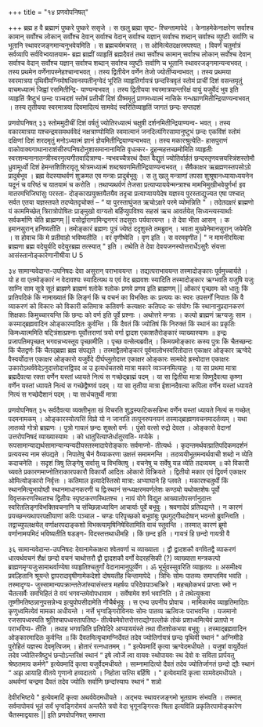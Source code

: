 +++
title = "१४ प्रणवोपनिषत्"

+++
ब्रह्म ह वै ब्रह्माणं पुष्करे पुष्करे ससृजे । स खलु ब्रह्मा सृष्ट- श्चिन्तामापेदे । केनाहमेकेनाक्षरेण सर्वाश्च कामान् सर्वोश्च लोकान् सर्वोश्च देवान् सर्वाश्च वेदान् सर्वाश्च यज्ञान् सर्वाश्च शब्दान् सर्वाश्च व्युष्टीः सर्वाणि च भूतानि स्थावरजङ्गमान्यनुभवेयमिति । स ब्रह्मचर्यमचरत् । स ओमित्येतदक्षरमपश्यत् । विवर्णं चतुर्मात्रं सर्वव्यापि सर्वविभ्वयातयाम- ब्रह्म ब्राह्मीं व्याहृतिं ब्रह्मदैवतं तथा सर्वोश्च कामान् सर्वाश्च लोकान् सर्वोश्च देवान् सर्वाश्च वेदान् सर्वोश्च यज्ञान् सर्वाश्च शब्दान् सर्वाश्च व्युष्टीः सर्वाणि च भूतानि स्थावरजङ्गमान्यन्वभवत् । तस्य प्रथमेन वर्णेनापस्नेहश्चान्वभवत् । तस्य द्वितीयेन वर्णेन तेजो ज्योतींप्यन्वभवत् । तस्य प्रथमया स्वरमात्रया पृथिवीमग्निमोषधिवनस्पतीनृग्वेदं भूरिति व्याहृतिर्गायत्रं छन्दस्त्रिवृतं स्तोमं प्राचीं दिशं वसन्तमृतुं वाचमध्यात्मं जिह्वां रसमितीन्द्रि- याण्यन्वभवत् । तस्य द्वितीयया स्वरमात्रयान्तरिक्षं वायुं यजुर्वेदं भुव इति व्याहृतिं त्रैष्टुभं छन्दः पञ्चदशं स्तोमं प्रतीचीं दिशं ग्रीष्ममृतुं प्राणमध्यात्मं नासिके गन्धघ्राणमितीन्द्रियाण्यन्वभवत् । तस्य तृतीयया स्वरमात्रया दिवमादित्यं सामवेदं स्वरितिव्याहृतिं जागतं छन्दः सप्तदशं 
 
प्रणवोपनिषत् 
३३ 
स्तोममुदीचीं दिशं वर्षतुं ज्योतिरध्यात्मं चक्षुषी दर्शनमितीन्द्रियाण्यन्व- भवत् । तस्य वकारमात्रया यश्चन्द्रमसमथर्ववेदं नक्षत्राण्योमिति स्वमात्मानं जनदित्यंगिरसामानुष्टुभं छन्दः एकविंशं स्तोमं दक्षिणां दिशं शरदमृतुं मनोऽध्यात्मं ज्ञानं ज्ञेयमितीन्द्रियाण्यन्वभवत् । तस्य मकारश्रुत्येति- हासपुराणं वाकोवाक्यगाथानाराशंसीरुपनिषदोनुशासमानानामिति वृधत्कर- द्रुहन्महत्तच्छमोमिति व्याहृतीः स्वरशम्यनानातन्त्रीस्वरनृत्यगीतवादित्राण्य- न्वभवच्चैत्ररथं दैवतं वैद्युतं ज्योतिर्वार्हतं छन्दस्तृणवत्त्रयस्त्रिंशस्तोमौ ध्रुवामूर्ध्वो दिशं हेमन्तशिशिरावृतू श्रोत्रमध्यात्मं शब्दश्रवणमितीन्द्रियाण्यन्वभवत् । सैषैकाक्षर ऋब्रह्मणस्तपसोऽग्रे प्रादुर्बभूव । ब्रह्म वेदस्याथर्वणं शुक्रमत एव मन्त्राः प्रादुर्बभूवुः । स तु खलु मन्त्राणां तपसा शुश्रूषानध्यायाध्ययनेन यदूनं च वरिष्ठं च यातयामं च करोति । तथाप्यथर्वणं तेजसा प्रत्याप्याययेन्मन्त्राश्च मामभिमुखीभवेयुर्गर्भा इव मातरमभिजिघांसुः परस्ता- दोङ्कारप्रयुक्तयैतयैव तदृचा प्रत्याप्याययेदेष यज्ञस्य पुरस्ताद्युज्यत एषा पश्चात् सर्वत एतया यज्ञस्तपते तदप्येतदृचोक्तं – “ या पुरस्ताघुंजत ऋचोऽक्षरे परमे व्योमन्निति " । तदेतदक्षरं ब्राह्मणो यं काममिच्छेत् त्रिरात्रोपोषितः प्राङ्मुखो वाग्यतो बर्हिप्युपविश्य सहस्रं ऋच आवर्तयेत् सिध्यन्त्यस्यार्थाः सर्वकर्माणि चेति ब्राह्मणम् || 
वसोर्द्वाराणामिन्द्रनगरं तदसुराः पर्यवारयन्त । ते देवा भीता आसन् । क इमानसुरान् हनिष्यतीति । तमोङ्कारं ब्रह्मणः पुत्रं ज्येष्ठं ददृशुस्ते तमब्रुवन् । भवता मुख्येनेमानसुरान् जयेमेति । स होवाच किं मे प्रतीवाहो भविष्यतीति । वरं वृणीष्वेति । वृण इति । स वरमवृणीत | " न मामनीरयित्वा ब्राह्मणा ब्रह्म वदेयुर्यदि वदेयुरब्रह्म तत्स्यात् " इति । तथेति ते देवा देवयजनस्योत्तरार्धेऽसुरैः संयत्ता आसंस्तानोङ्कारेणानीश्रीया 
U 5 
 
३४ 
सामान्यवेदान्त-उपनिषदः 
देवा असुरान् पराभावयन्त । तद्यत्पराभावयन्त तस्मादोङ्कारः पूर्वमुच्चार्यते । यो ह वा एतमोङ्कारं न वेदावश्यः स्यादित्यथ य एवं वेद ब्रह्मवशः स्यादिति तस्मादोङ्कार ऋग्भवति यजुषि यजुः साम्नि साम सूत्रे सूतं ब्राह्मणे ब्राह्मणं श्लोके श्लोकः प्रणवे प्रणव इति ब्राह्मणम् || 
ओंकारं पृच्छामः को धातुः किं प्रातिपदिकं किं नामाख्यातं किं लिङ्गं किं च वचनं का विभक्तिः कः प्रत्ययः कः स्वरः उपसर्गों निपातः किं वै व्याकरणं को विकारः को विकारी कतिमात्रः कतिवर्णः कत्यक्षरः कतिपदः कः संयोगः किं स्थानानुप्रदानकरणं शिक्षकाः किमुच्चारयन्ति किं छन्दः को वर्ण इति पूर्वे प्रश्नाः । अथोत्तरे मन्त्राः । कल्पो ब्राह्मणं ऋग्यजुः साम । कस्माद्ब्रह्मवादिन ओङ्कारमादितः कुर्वन्ति । किं दैवतं किं ज्योतिषं किं निरुक्तं किं स्थानं का प्रकृतिः किमध्यात्ममिति षट्त्रिंशत्प्रश्नाः पूर्वोत्तराणां त्रयो वर्गा द्वादश एकाशतैरोङ्कारं 
व्याख्यास्यामः ॥ 
इन्द्रः प्रजापतिमपृच्छत् भगवन्नभ्यस्तूय पृच्छामीति । पृच्छ वत्सेत्यब्रवीत् । किमयमोङ्कारः कस्य पुत्रः किं चैतच्छन्दः किं चैतद्वर्णः किं चैतद्ब्रह्मा ब्रह्म संपद्यते । तस्माद्वैतमोङ्कारं पूर्वमालोभस्वरितोदात्त एकाक्षर ओङ्कार ऋग्वेदे वैस्वर्योदात्त एकाक्षर ओङ्कारो यजुर्वेदे दीर्घप्लुतोदात्त एकाक्षर ओङ्कारः सामवेदे ह्रस्वोदात्त एकाक्षरः उकारोऽथर्ववेदेऽनुदात्तोदात्तद्विपद अ उ इत्यर्धचतस्रो मात्रा मकारे व्यञ्जनमित्याहुः । या सा प्रथमा मात्रा ब्रह्मदैवत्या रक्ता वर्णेन यस्तां ध्यायते नित्यं स गच्छेद्ब्राह्मं पदम् । या सा द्वितीया मात्रा विष्णुदैवत्या कृष्णा वर्णेन यस्तां ध्यायते नित्यं स गच्छेद्वैष्णवं पदम् । या सा तृतीया मात्रा ईशानदैवत्या कपिला वर्णेन यस्तां ध्यायते नित्यं स गच्छेदैशानं पदम् । या सार्धचतुर्थी मात्रा 
 
प्रणवोपनिषत् 
३५ 
सर्वदैवत्या व्यक्तीभृता खं विचरति शुद्धस्फटिकसन्निभा वर्णेन यस्तां ध्यायते नित्यं स गच्छेत् पदमनामकम् । ओङ्कारस्योत्पत्तिं विप्रो यो न जानाति तत्पुनरुपनयनं तस्माद्ब्राह्मणवचनमादर्तव्यम् । यथा लातव्यो गोत्रो ब्राह्मणः । पुत्रो गायलं छन्दः शुक्लो वर्णः । पुंसो वत्सो रुद्रो देवता । ओङ्कारो वेदानां उत्तरोपनिषदं व्याख्यास्यामः । को धातुरित्याप्तेर्धातुरवति- मप्येके । रूपसामान्याद्यर्थसामान्यान्यन्यदीयस्तस्मादापेरोङ्कारः सर्वमाप्नो- तीत्यर्थः । कृदन्तमर्थवत्प्रातिपदिकमदर्शनं प्रत्ययस्य नाम संपद्यते । निपातेषु चैनं वैय्याकरणा उक्षत्तं समामनन्ति । तदव्ययीभूतमन्वर्थवाची शब्दो न व्येति कदाचनेति । 
सदृशं त्रिषु लिङ्गेषु सर्वासु च विभक्तिषु । 
वचनेषु च सर्वेषु यन्न व्येति तदव्ययम् ॥ 
को विकारी च्यवते प्रकारणमाप्नोतिराकारपकारौ विकार्यौ आदितः ओकारो विक्रियते । द्वितीयो मकार एवं द्विवर्ण एकाक्षर ओमित्योङ्कारो निर्वृत्तः । कतिमाल इत्यादेस्तिस्रो मात्रा: अभ्याघाने हि प्लवते । मकारश्चतुर्थी किं स्थानमित्युभावोष्ठौ स्थानमाधानकरणी च द्विःस्थानं सन्ध्यक्षरमवर्णलेशः कण्ठ्यो यथोक्तशेषः पूर्वो विवृत्तकरणस्थितश्च द्वितीयः स्पृष्टकरणस्थितश्च । नायं योगे विद्युत आख्यातोपसर्गानुदात्तः स्वरितलिङ्गविभक्तिवचनानि च संच्छिन्नाध्यायिन आचार्याः पूर्वे बभूवुः । श्रवणादेवं प्रतिपद्यन्ते । न कारणं प्रयच्छन्त्यथापरपक्षीयाणां कविः पञ्चाल - चण्डः परिपृच्छको बभूवांबुः पृथगुद्गीथदोषान् भवन्तो ब्रुवन्त्विति । तद्वाच्युपलक्षयेत् वर्णाक्षरपदाङ्कशो विभक्त्यामृषिनिषेवितामिति वाचं स्तुवन्ति । तस्मात् कारणं ब्रूमो वर्णानामयमिदं भविष्यतीति षडङ्ग- विदस्तत्तथाधीमहि । किं छन्द इति । गायत्रं हि छन्दो गायत्री वै 
 
३६ 
सामान्यवेदान्त-उपनिषदः 
देवानामेकाक्षरा श्वेतवर्णा च व्याख्याता । द्वौ द्वादशकौ वर्गावेतद्वै व्याकरणं धात्वर्थवचनं शैक्षं छन्दो वचनं चाथोत्तरौ द्वौ द्वादशकौ वर्गों वेदरहसिकी (?) व्याख्याता मन्त्रकल्पो ब्राह्मणमृग्यजुःसामाथर्वाण्येषा व्याहृतिश्चतुर्णां वेदानामानुपूर्व्येण । ॐ भूर्भुवस्सुवरिति व्याहृतयः ॥ 
असमीक्ष्य प्रवल्हितानि श्रूयन्ते द्वापरादावृषीणामेकदेशो दोषयतीह चिन्तामापेदे । त्रिभिः सोमः पातव्यः समाप्तमिव भवति । तस्मादृग्य- जुस्सामान्यपक्रान्ततेजांस्यासंस्तत्र महर्षयः परिदेवयाञ्चक्रिरे । महच्छोकभयं प्राप्ताः स्मो न चैतत्सर्वैः समभिहितं ते वयं भगवन्तमेवोपधावाम । सर्वेषामेव शर्म भवानिति । ते तथेत्युक्त्वा तूष्णीमतिष्ठन्नानुपसन्नेभ्य इत्युपोपसीदामेति नीचैर्बभूवुः । स एभ्य उपनीय प्रोवाच । मामिकामेव व्याहृतिमादितः कृणुध्वमित्येवं मामका अधीयन्ते । नर्त्ते भृग्वङ्गिरोविनयः सोमः पातव्य ऋत्विजः पराभवन्ति । यजमानो रजसापध्वस्यति श्रुतिश्चापध्वस्तापतिष्ठ- तीत्येवमेवोत्तरोत्तराद्योगाल्लोकं तोकं प्रशाध्वमित्येवं प्रतापो न पराभविप्य- तीति । तथाह भगवन्निति प्रतिपेदिरे आप्याययंस्ते तथा वीतशोकभया बभूवुः । तस्माद्ब्रह्मवादिन ओङ्कारमादितः कुर्वन्ति ॥ 
किं दैवतमित्यृचामग्निर्देवतं तदेव ज्योतिर्गायत्रं छन्दः पृथिवी स्थानं " अग्निमीडे पुरोहितं यज्ञस्य देवमृत्विजम् । होतारं रत्नधातमम् । " इत्येवमादिं कृत्वा ऋग्वेदमधीयते । यजुषां वायुर्देवतं तदेव ज्योतिस्त्रैष्टुभं छन्दोऽन्तरिक्षं स्थानं “ इषे त्वोर्जे त्वा वायवः स्थोपायवः स्थ देवो वः सविता प्रार्पयतु श्रेष्ठतमाय कर्मणे" इत्येवमादिं कृत्वा यजुर्वेदमधीयते । साम्नामादित्यो दैवतं तदेव ज्योतिर्जागतं छन्दो द्यौः स्थानं “ अझ आयाहि वीतये गृणानो हव्यदातये । निहोता सत्सि बर्हिषि । " इत्येवमादिं कृत्वा सामवेदमधीयते । अथर्वणां चन्द्रमा दैवतं तदेव ज्योतिः सर्वाणि छन्दांस्यापः स्थानं " शन्नो 
 

देवीरभिष्टये " इत्येवमादिं कृत्वा अथर्ववेदमधीयते । अद्भयः स्थावरजङ्गमो भूतग्रामः संभवति । तस्मात् सर्वमापोमयं भूतं सर्वं भृग्वङ्गिरोमयं अन्तरैते त्रयो वेदा भृगूनङ्गिरसः श्रिता इत्यविति प्रकृतिरपामोङ्कारेण चैतस्माद्वयासः || इति प्रणवोपनिषत् समाप्ता 
